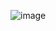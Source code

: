 ![image](https://github.com/krishangopalgupta/React-Projects/assets/92851713/43f16869-3240-4822-9fc0-d5598698d9de)
